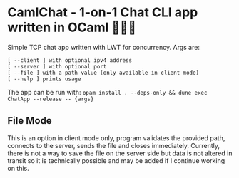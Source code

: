 # CamlChat - 1-on-1 Chat CLI app written in OCaml 🐫🐫🐫

Simple TCP chat app written with LWT for concurrency.
Args are:

```shell
[ --client ] with optional ipv4 address
[ --server ] with optional port
[ --file ] with a path value (only available in client mode)
[ --help ] prints usage
```

The app can be run with:
`opam install . --deps-only && dune exec ChatApp --release -- {args}`

## File Mode

This is an option in client mode only, program validates the provided path,
connects to the server, sends the file and closes immediately. Currently, there
is not a way to save the file on the server side but data is not altered in
transit so it is technically possible and may be added if I continue working
on this.
